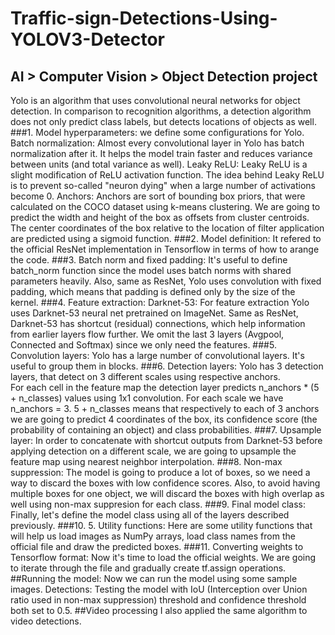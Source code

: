# Traffic-sign-Detections-Using-YOLOV3-Detector
## AI > Computer Vision > Object Detection project
Yolo is an algorithm that uses convolutional neural networks for object detection.
In comparison to recognition algorithms, a detection algorithm does not only predict class labels, but detects locations of objects as well.
###1. Model hyperparameters: we define some configurations for Yolo.
Batch normalization: Almost every convolutional layer in Yolo has batch normalization after it. It helps the model train faster and reduces variance between units (and total variance as well).
Leaky ReLU: Leaky ReLU is a slight modification of ReLU activation function. The idea behind Leaky ReLU is to prevent so-called "neuron dying" when a large number of activations become 0.
Anchors: Anchors are sort of bounding box priors, that were calculated on the COCO dataset using k-means clustering. We are going to predict the width and height of the box as offsets from cluster centroids. The center coordinates of the box relative to the location of filter application are predicted using a sigmoid function.
###2. Model definition: It refered to the official ResNet implementation in Tensorflow in terms of how to arange the code.
###3. Batch norm and fixed padding: It's useful to define batch_norm function since the model uses batch norms with shared parameters heavily. Also, same as ResNet, Yolo uses convolution with fixed padding, which means that padding is defined only by the size of the kernel.
###4. Feature extraction: Darknet-53: For feature extraction Yolo uses Darknet-53 neural net pretrained on ImageNet. Same as ResNet, Darknet-53 has shortcut (residual) connections, which help information from earlier layers flow further. We omit the last 3 layers (Avgpool, Connected and Softmax) since we only need the features.
###5. Convolution layers: Yolo has a large number of convolutional layers. It's useful to group them in blocks.
###6. Detection layers: Yolo has 3 detection layers, that detect on 3 different scales using respective anchors.\
For each cell in the feature map the detection layer predicts n_anchors * (5 + n_classes) values using 1x1 convolution.
For each scale we have n_anchors = 3. 5 + n_classes means that respectively to each of 3 anchors we are going to predict 4 coordinates of the box, its confidence score (the probability of containing an object) and class probabilities.
###7. Upsample layer: In order to concatenate with shortcut outputs from Darknet-53 before applying detection on a different scale, we are going to upsample the feature map using nearest neighbor interpolation.
###8. Non-max suppression: The model is going to produce a lot of boxes, so we need a way to discard the boxes with low confidence scores. Also, to avoid having multiple boxes for one object, we will discard the boxes with high overlap as well using non-max suppresion for each class.
###9. Final model class: Finally, let's define the model class using all of the layers described previously.
###10. 5. Utility functions: Here are some utility functions that will help us load images as NumPy arrays, load class names from the official file and draw the predicted boxes.
###11. Converting weights to Tensorflow format: Now it's time to load the official weights. We are going to iterate through the file and gradually create tf.assign operations.
##Running the model: Now we can run the model using some sample images.
Detections:
Testing the model with IoU (Interception over Union ratio used in non-max suppression) threshold and confidence threshold both set to 0.5.
##Video processing
I also applied the same algorithm to video detections.
